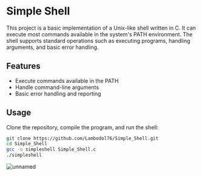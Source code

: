 # Simple Shell

This project is a basic implementation of a Unix-like shell written in C. It can execute most commands available in the system's PATH environment. The shell supports standard operations such as executing programs, handling arguments, and basic error handling.
## Features

- Execute commands available in the PATH
- Handle command-line arguments
- Basic error handling and reporting

## Usage

Clone the repository, compile the program, and run the shell:

```bash
git clone https://github.com/Lambodol76/Simple_Shell.git
cd Simple_Shell
gcc -o simpleshell Simple_Shell.c
./simpleshell
```

![unnamed](https://github.com/Lambodol76/Simple_Shell/assets/78098754/6532375a-909a-4f80-98e5-21374b1f2cb4)
